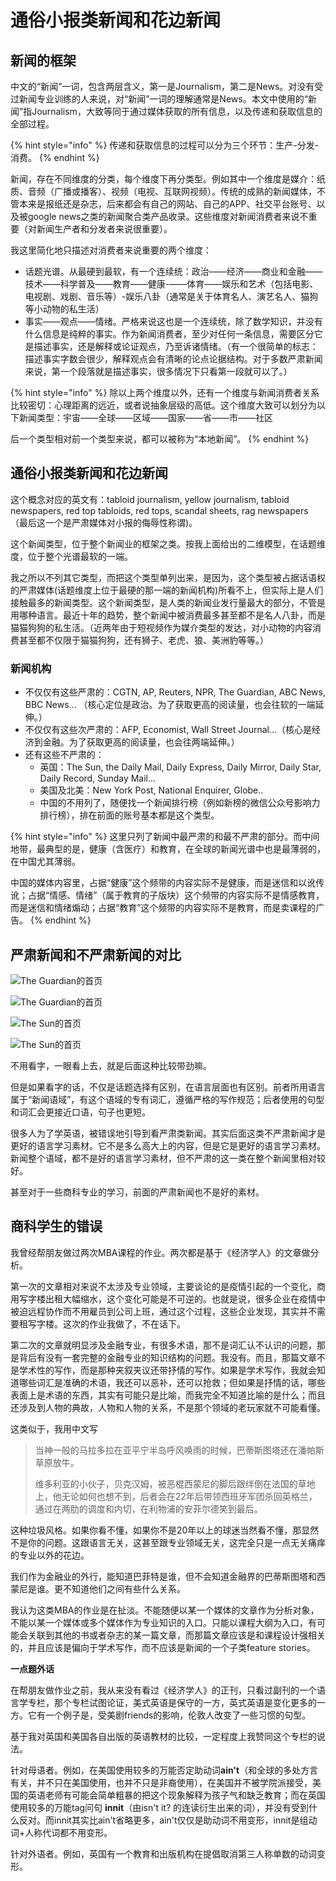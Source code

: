 # 通俗小报类新闻和花边新闻

## 新闻的框架​

中文的“新闻”一词，包含两层含义，第一是Journalism，第二是News。对没有受过新闻专业训练的人来说，对“新闻”一词的理解通常是News。本文中使用的“新闻”指Journalism，大致等同于通过媒体获取的所有信息，以及传递和获取信息的全部过程。

{% hint style="info" %}
传递和获取信息的过程可以分为三个环节：生产-分发-消费。
{% endhint %}

新闻，存在不同维度的分类，每个维度下再分类型。例如其中一个维度是媒介：纸质、音频（广播或播客）、视频（电视、互联网视频）。传统的成熟的新闻媒体，不管本来是报纸还是杂志，后来都会有自己的网站、自己的APP、社交平台账号、以及被google news之类的新闻聚合类产品收录。这些维度对新闻消费者来说不重要（对新闻生产者和分发者来说很重要）。

我这里简化地只描述对消费者来说重要的两个维度：

* 话题光谱。从最硬到最软，有一个连续统：政治——经济——商业和金融——技术——科学普及——教育——健康-——体育——娱乐和艺术（包括电影、电视剧、戏剧、音乐等）-娱乐八卦（通常是关于体育名人、演艺名人、猫狗等小动物的私生活）
* 事实——观点——情绪。严格来说这也是一个连续统，除了数学知识，并没有什么信息是纯粹的事实。作为新闻消费者，至少对任何一条信息，需要区分它是描述事实，还是解释或论证观点，乃至诉诸情绪。（有一个很简单的标志：描述事实字数会很少，解释观点会有清晰的论点论据结构。对于多数严肃新闻来说，第一个段落就是描述事实，很多情况下只看第一段就可以了。）

{% hint style="info" %}
除以上两个维度以外，还有一个维度与新闻消费者关系比较密切：心理距离的远近，或者说抽象层级的高低。这个维度大致可以划分为以下新闻类型：宇宙——全球——区域——国家——省——市——社区

后一个类型相对前一个类型来说，都可以被称为“本地新闻”。
{% endhint %}

## 通俗小报类新闻和花边新闻

这个概念对应的英文有：tabloid journalism, yellow journalism, tabloid newspapers, red top tabloids, red tops, scandal sheets, rag newspapers（最后这一个是严肃媒体对小报的侮辱性称谓\)。

这个新闻类型，位于整个新闻业的框架之类。按我上面给出的二维模型，在话题维度，位于整个光谱最软的一端。

我之所以不列其它类型，而把这个类型单列出来，是因为，这个类型被占据话语权的严肃媒体\(话题维度上位于最硬的那一端的新闻机构\)所看不上，但实际上是人们接触最多的新闻类型。这个新闻类型，是人类的新闻业发行量最大的部分，不管是用哪种语言。最近十年的趋势，整个新闻中被消费最多甚至都不是名人八卦，而是猫猫狗狗的私生活。（近两年由于短视频作为媒介类型的发达，对小动物的内容消费甚至都不仅限于猫猫狗狗，还有狮子、老虎、狼、美洲豹等等。）

### 新闻机构

* 不仅仅有这些严肃的：CGTN, AP, Reuters, NPR, The Guardian, ABC News, BBC News... （核心定位是政治。为了获取更高的阅读量，也会往软的一端延伸。）
* 不仅仅有这些次严肃的：AFP, Economist, Wall Street Journal...（核心是经济到金融。为了获取更高的阅读量，也会往两端延伸。）
* 还有这些不严肃的：
  * 英国：The Sun, the Daily Mail, Daily Express, Daily Mirror, Daily Star, Daily Record, Sunday Mail...
  * 美国及北美：New York Post, National Enquirer, Globe..
  * 中国的不用列了，随便找一个新闻排行榜（例如新榜的微信公众号影响力排行榜），排在前面的账号基本都是这个类型。

{% hint style="info" %}
这里只列了新闻中最严肃的和最不严肃的部分。而中间地带，最典型的是，健康（含医疗）和教育，在全球的新闻光谱中也是最薄弱的，在中国尤其薄弱。

中国的媒体内容里，占据“健康”这个频带的内容实际不是健康，而是迷信和以讹传讹；占据“情感、情绪”（属于教育的子版块）这个频带的内容实际不是情感教育，而是迷信和情绪煽动；占据“教育”这个频带的内容实际不是教育，而是卖课程的广告。
{% endhint %}

## 严肃新闻和不严肃新闻的对比

![The Guardian&#x7684;&#x9996;&#x9875;](../../.gitbook/assets/image%20%282%29.png)

![The Guardian&#x7684;&#x9996;&#x9875;](../../.gitbook/assets/image%20%281%29.png)

![The Sun&#x7684;&#x9996;&#x9875;](../../.gitbook/assets/image.png)

![The Sun&#x7684;&#x9996;&#x9875;](../../.gitbook/assets/image%20%283%29.png)

不用看字，一眼看上去，就是后面这种比较带劲嘛。

但是如果看字的话，不仅是话题选择有区别，在语言层面也有区别。前者所用语言属于“新闻语域”，有这个语域的专有词汇，遵循严格的写作规范；后者使用的句型和词汇会更接近口语，句子也更短。

很多人为了学英语，被错误地引导到看严肃类新闻。其实后面这类不严肃新闻才是更好的语言学习素材。它不是多么高大上的内容，但是它是更好的语言学习素材。新闻整个语域，都不是好的语言学习素材，但不严肃的这一类在整个新闻里相对较好。

甚至对于一些商科专业的学习，前面的严肃新闻也不是好的素材。

## 商科学生的错误

我曾经帮朋友做过两次MBA课程的作业。两次都是基于《经济学人》的文章做分析。

第一次的文章相对来说不太涉及专业领域，主要谈论的是疫情引起的一个变化，商用写字楼出租大幅缩水，这个变化可能是不可逆的。也就是说，很多企业在疫情中被迫远程协作而不用雇员到公司上班，通过这个过程，这些企业发现，其实并不需要租写字楼。这次的作业我做了，不在话下。

第二次的文章就明显涉及金融专业，有很多术语，那不是词汇认不认识的问题，那是背后有没有一套完整的金融专业的知识结构的问题。我没有。而且，那篇文章不是学术性的写作，而是那种夹叙夹议还带抒情的写作。如果是学术写作，我就会知道哪些词汇是准确的术语，我还可以恶补，还可以抢救；但如果是抒情的话，哪些表面上是术语的东西，其实有可能只是比喻，而我完全不知道比喻的是什么；而且还涉及到人物的典故，人物和人物的关系，不是那个领域的老玩家就不可能看懂。

这类似于，我用中文写

> 当神一般的马拉多拉在亚平宁半岛呼风唤雨的时候，巴蒂斯图塔还在潘帕斯草原放牛。
>
> 维多利亚的小伙子，贝克汉姆，被恶棍西蒙尼的脚后跟绊倒在法国的草地上，他无论如何也想不到，后者会在22年后带领西班牙军团杀回英格兰，通过在两肋的调度和内切，在利物浦的安菲尔德笑到最后。

这种垃圾风格。如果你看不懂，如果你不是20年以上的球迷当然看不懂，那显然不是你的问题。这跟语言无关，这甚至跟专业领域无关，这完全只是一点无关痛痒的专业以外的花边。

我们作为金融业的外行，能知道巴菲特是谁，但不会知道金融界的巴蒂斯图塔和西蒙尼是谁。更不知道他们之间有些什么关系。

我认为这类MBA的作业是在扯淡。不能随便以某一个媒体的文章作为分析对象，不能以某一个媒体或多个媒体作为专业知识的入口。只能以课程大纲为入口，有可能会关联到其他的书或者杂志的某一篇文章，而那篇文章应该是和课程设计强相关的，并且应该是偏向于学术写作，而不应该是新闻的一个子类feature stories。

**一点题外话**

在帮朋友做作业之前，我从来没有看过《经济学人》的正刊，只看过副刊的一个语言学专栏，那个专栏试图论证，美式英语是保守的一方，英式英语是变化更多的一方。它有一个例子是，受美剧friends的影响，伦敦人改变了一些习惯的句型。

基于我对英国和美国各自出版的英语教材的比较，一定程度上我赞同这个专栏的说法。

针对母语者。例如，在美国使用较多的万能否定助动词**ain't**（和全球的多处方言有关，并不只在美国使用，也并不只是非裔使用），在美国并不被学院派接受，美国的英语老师有可能会简单粗暴的把这个现象解释为孩子气和缺乏教育；而在英国使用较多的万能tag问句  **innit**（由isn't it? 的连读衍生出来的词），并没有受到什么反对。而innit其实比ain't省略更多，ain't仅仅是助动词不用变形，innit是组动词+人称代词都不用变形。

针对外语者。例如，英国有一个教育和出版机构在提倡取消第三人称单数的动词变形。



